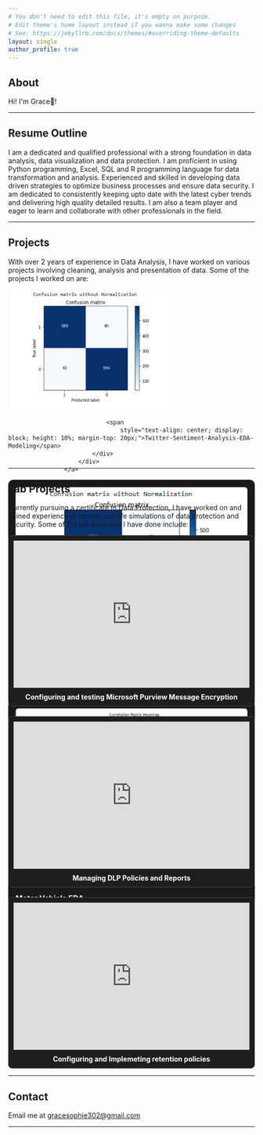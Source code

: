 ```yaml
---
# You don't need to edit this file, it's empty on purpose.
# Edit theme's home layout instead if you wanna make some changes
# See: https://jekyllrb.com/docs/themes/#overriding-theme-defaults
layout: single
author_profile: true
---
```

## <a id="home"></a>About
Hi! I'm Grace👋!

---

## <a id="resume"></a>Resume Outline
I am a dedicated and qualified professional with a strong foundation in data analysis, data visualization and data protection. I am proficient in using Python programming, Excel, SQL and R programming language for data transformation and analysis. Experienced and skilled in developing data driven strategies to optimize business processes and ensure data security. I am dedicated to consistently keeping upto date with the latest cyber trends and delivering high quality detailed results. I am also a team player and eager to learn and collaborate with other professionals in the field.

---

## <a id="projects"></a>Projects
With over 2 years of experience in Data Analysis, I have worked on various projects involving cleaning, analysis and presentation of data. Some of the projects I worked on are:

<div style="display: flex; flex-wrap: wrap; gap: 20px; justify-content: space-between;">

  <!-- Project 1 -->
  <div class="row portfolio-container">
                    <a href="https://github.com/Grace-Sophie/twitter-sentiment-analysis" target="_blank"
                        style="text-decoration: none;">
                        <div class="col-lg-4 col-md-6 mb-0 portfolio-item first" style="height: 350px;">
                            <div class="position-relative overflow-hidden mb-2" style="height: 100%;">
                                <img class="img-fluid rounded w-100" src="assets/images/fake news.PNG" alt=""
                                    style="height: 70%; object-fit: cover;">
            
                                <span
                                    style="text-align: center; display: block; height: 10%; margin-top: 20px;">Twitter-Sentiment-Analysis-EDA-Modeling</span>
                            </div>
                        </div>
                    </a>

  <!-- Project 2 -->
  <div style="flex: 1 1 300px; background-color: #1a1a1a; padding: 15px; border-radius: 10px;">
    <a href="https://github.com/Grace-Sophie/Fake-News-Detection" target="_blank">
      <img src="/assets/images/fake news.PNG" alt="Confusion Matrix" style="width: 100%; border-radius: 6px;">
    </a>
    <div style="margin-top: 10px;">
      <a href="https://github.com/Grace-Sophie/Fake-News-Detection" target="_blank" style="color: #fff; font-size: 1.1em; font-weight: bold;">
        Fake News Detection
      </a>
      <p style="color: #ccc; margin-top: 5px;">Python pipeline for cleaning, transforming and validating data prior to analysis.</p>
    </div>
  </div>

  <!-- Project 3 -->
  <div style="flex: 1 1 300px; background-color: #1a1a1a; padding: 15px; border-radius: 10px;">
    <a href="https://github.com/Grace-Sophie/Motor-vehicles-EDA" target="_blank">
      <img src="/assets/images/motor vehicle.PNG" alt="Correlation Matrix" style="width: 100%; border-radius: 6px;">
    </a>
    <div style="margin-top: 10px;">
      <a href="https://github.com/Grace-Sophie/Motor-vehicles-EDA" target="_blank" style="color: #fff; font-size: 1.1em; font-weight: bold;">
        Motor Vehicle EDA
      </a>
      <p style="color: #ccc; margin-top: 5px;">Interactive Excel dashboard visualizing product sales KPIs across time and regions.</p>
    </div>
  </div>

</div>

---

## <a id="lab"></a>Lab Projects
Currently pursuing a certificate in Data Protection, I have worked on and gained experience in various real life simulations of data protection and security. Some of the lab exercises I have done include:
<style>
  .lab-grid {
    display: grid;
    grid-template-columns: repeat(auto-fit, minmax(280px, 1fr));
    gap: 20px;
  }

  .lab-card {
    display: flex;
    flex-direction: column;
    border: 1px solid #444;
    border-radius: 8px;
    background: #1e1e1e;
    padding: 10px;
    box-shadow: 0 2px 4px rgba(0,0,0,0.05);
  }

  .lab-card iframe {
    flex: 0 0 auto;
    width: 100%;
    height: 300px;
    border: none;
    background: #2a2a2a;
  }

  .lab-title {
    margin-top: 10px;
    font-weight: bold;
    text-align: center;
    color: white;
  }
</style>

<div class="lab-grid">

  <div class="lab-card">
    <iframe src="https://drive.google.com/file/d/1M8uP2iU587MzOuYcmrly1Uf8KC35-uGL/preview" allow="autoplay"></iframe>
    <div class="lab-title">Configuring and testing Microsoft Purview Message Encryption</div>
  </div>

  <div class="lab-card">
    <iframe src="https://drive.google.com/file/d/1lfbD2J1WVB3PFDYJNbZwmtXdrfG0q8nz/preview" allow="autoplay"></iframe>
    <div class="lab-title">Managing DLP Policies and Reports</div>
  </div>

  <div class="lab-card">
    <iframe src="https://drive.google.com/file/d/1GOHTMr9dA7COA7eFfGkDYtf5wnb47e6b/preview" allow="autoplay"></iframe>
    <div class="lab-title">Configuring and Implemeting retention policies</div>
  </div>

</div>

 ---

## <a id="contacts"></a>Contact
Email me at gracesophie302@gmail.com

---
